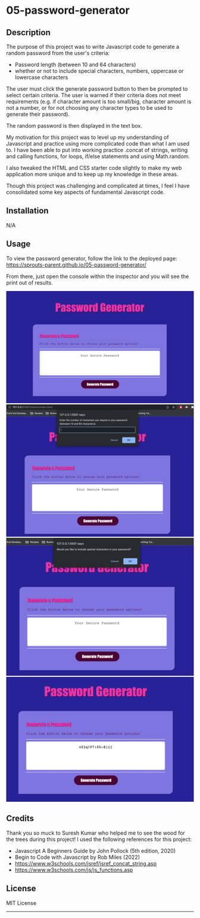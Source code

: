 # 05-password-generator
## Description

The purpose of this project was to write Javascript code to generate a random password from the user's criteria:

- Password length (between 10 and 64 characters)
- whether or not to include special characters, numbers, uppercase or lowercase characters

The user must click the generate password button to then be prompted to select certain criteria. The user is warned if their criteria does not meet requirements (e.g. if character amount is too small/big, character amount is not a number, or for not choosing any character types to be used to generate their password).

The random password is then displayed in the text box.

My motivation for this project was to level up my understanding of Javascript and practice using more complicated code than what I am used to. I have been able to put into working practice .concat of strings, writing and calling functions, for loops, if/else statements and using Math.random.

I also tweaked the HTML and CSS starter code slightly to make my web application more unique and to keep up my knowledge in these areas.

Though this project was challenging and complicated at times, I feel I have consolidated some key aspects of fundamental Javascript code. 

## Installation

N/A

## Usage

To view the password generator, follow the link to the deployed page: https://sprouts-parent.github.io/05-password-generator/ 

From there, just open the console within the inspector and you will see the print out of results.

![screenshot of application](./images/randompassgen.png)
![screenshot of character amount prompt](./images/prompt1.png)
![screenshot of special character prompt](./images/prompt2.png)
![screenshot of generated password](./images/generatedpass.png)

## Credits

Thank you so muck to Suresh Kumar who helped me to see the wood for the trees during this project!
I used the following references for this project:
- Javascript A Beginners Guide by John Pollock (5th edition, 2020)
- Begin to Code with Javascript by Rob Miles (2022)
- https://www.w3schools.com/jsref/jsref_concat_string.asp
- https://www.w3schools.com/js/js_functions.asp


## License

MIT License

---
